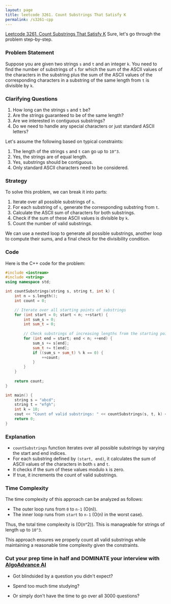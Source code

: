 ```yaml
---
layout: page
title: leetcode 3261. Count Substrings That Satisfy K
permalink: /s3261-cpp
---
```

[Leetcode 3261. Count Substrings That Satisfy K](https://algoadvance.github.io/algoadvance/l3261)
Sure, let's go through the problem step-by-step.

### Problem Statement

Suppose you are given two strings `s` and `t` and an integer `k`. You need to find the number of substrings of `s` for which the sum of the ASCII values of the characters in the substring plus the sum of the ASCII values of the corresponding characters in a substring of the same length from `t` is divisible by `k`.

### Clarifying Questions

1. How long can the strings `s` and `t` be?
2. Are the strings guaranteed to be of the same length?
3. Are we interested in contiguous substrings?
4. Do we need to handle any special characters or just standard ASCII letters?

Let's assume the following based on typical constraints:
1. The length of the strings `s` and `t` can go up to `10^3`.
2. Yes, the strings are of equal length.
3. Yes, substrings should be contiguous.
4. Only standard ASCII characters need to be considered.

### Strategy

To solve this problem, we can break it into parts:
1. Iterate over all possible substrings of `s`.
2. For each substring of `s`, generate the corresponding substring from `t`.
3. Calculate the ASCII sum of characters for both substrings.
4. Check if the sum of these ASCII values is divisible by `k`.
5. Count the number of valid substrings.

We can use a nested loop to generate all possible substrings, another loop to compute their sums, and a final check for the divisibility condition. 

### Code

Here is the C++ code for the problem:

```cpp
#include <iostream>
#include <string>
using namespace std;

int countSubstrings(string s, string t, int k) {
    int n = s.length();
    int count = 0;

    // Iterate over all starting points of substrings
    for (int start = 0; start < n; ++start) {
        int sum_s = 0;
        int sum_t = 0;
        
        // Check substrings of increasing lengths from the starting point
        for (int end = start; end < n; ++end) {
            sum_s += s[end];
            sum_t += t[end];
            if ((sum_s + sum_t) % k == 0) {
                ++count;
            }
        }
    }
    
    return count;
}

int main() {
    string s = "abcd";
    string t = "efgh";
    int k = 10;
    cout << "Count of valid substrings: " << countSubstrings(s, t, k) << endl;
    return 0;
}
```

### Explanation

- `countSubstrings` function iterates over all possible substrings by varying the start and end indices.
- For each substring defined by `(start, end)`, it calculates the sum of ASCII values of the characters in both `s` and `t`.
- It checks if the sum of these values modulo `k` is zero.
- If true, it increments the count of valid substrings.

### Time Complexity

The time complexity of this approach can be analyzed as follows:
- The outer loop runs from `0` to `n-1` (O(n)).
- The inner loop runs from `start` to `n-1` (O(n) in the worst case).

Thus, the total time complexity is \(O(n^2)\). This is manageable for strings of length up to `10^3`.

This approach ensures we properly count all valid substrings while maintaining a reasonable time complexity given the constraints.


### Cut your prep time in half and DOMINATE your interview with [AlgoAdvance AI](https://algoAdvance.com)

- Got blindsided by a question you didn't expect?

- Spend too much time studying?

- Or simply don't have the time to go over all 3000 questions?

